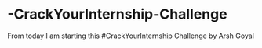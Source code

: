 # -CrackYourInternship-Challenge
From today I am starting this #CrackYourInternship Challenge by Arsh Goyal
